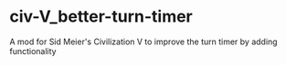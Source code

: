 # civ-V_better-turn-timer
A mod for Sid Meier's Civilization V to improve the turn timer by adding functionality
